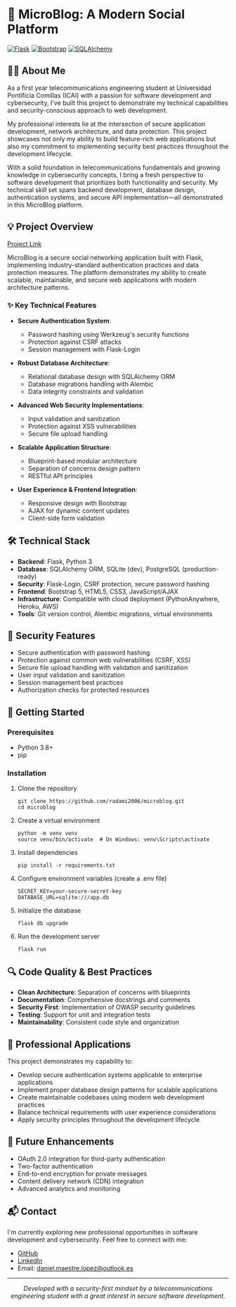 # 🚀 MicroBlog: A Modern Social Platform

[![Flask](https://img.shields.io/badge/Flask-000000?style=for-the-badge&logo=flask&logoColor=white)](https://flask.palletsprojects.com/)
[![Bootstrap](https://img.shields.io/badge/Bootstrap-7952B3?style=for-the-badge&logo=bootstrap&logoColor=white)](https://getbootstrap.com/)
[![SQLAlchemy](https://img.shields.io/badge/SQLAlchemy-4479A1?style=for-the-badge&logo=python&logoColor=white)](https://www.sqlalchemy.org/)

## 🧑‍💻 About Me

As a first year telecommunications engineering student at Universidad Pontificia Comillas (ICAI) with a passion for software development and cybersecurity, I've built this project to demonstrate my technical capabilities and security-conscious approach to web development.

My professional interests lie at the intersection of secure application development, network architecture, and data protection. This project showcases not only my ability to build feature-rich web applications but also my commitment to implementing security best practices throughout the development lifecycle.

With a solid foundation in telecommunications fundamentals and growing knowledge in cybersecurity concepts, I bring a fresh perspective to software development that prioritizes both functionality and security. My technical skill set spans backend development, database design, authentication systems, and secure API implementation—all demonstrated in this MicroBlog platform.

## 💡 Project Overview

[Project Link](https://radami2006.pythonanywhere.com)

MicroBlog is a secure social networking application built with Flask, implementing industry-standard authentication practices and data protection measures. The platform demonstrates my ability to create scalable, maintainable, and secure web applications with modern architecture patterns.

### ✨ Key Technical Features

- **Secure Authentication System**:
  - Password hashing using Werkzeug's security functions
  - Protection against CSRF attacks
  - Session management with Flask-Login
  
- **Robust Database Architecture**:
  - Relational database design with SQLAlchemy ORM
  - Database migrations handling with Alembic
  - Data integrity constraints and validation
  
- **Advanced Web Security Implementations**:
  - Input validation and sanitization
  - Protection against XSS vulnerabilities
  - Secure file upload handling
  
- **Scalable Application Structure**:
  - Blueprint-based modular architecture
  - Separation of concerns design pattern
  - RESTful API principles

- **User Experience & Frontend Integration**:
  - Responsive design with Bootstrap
  - AJAX for dynamic content updates
  - Client-side form validation

## 🛠️ Technical Stack

- **Backend**: Flask, Python 3
- **Database**: SQLAlchemy ORM, SQLite (dev), PostgreSQL (production-ready)
- **Security**: Flask-Login, CSRF protection, secure password hashing
- **Frontend**: Bootstrap 5, HTML5, CSS3, JavaScript/AJAX
- **Infrastructure**: Compatible with cloud deployment (PythonAnywhere, Heroku, AWS)
- **Tools**: Git version control, Alembic migrations, virtual environments

## 🔐 Security Features

- Secure authentication with password hashing
- Protection against common web vulnerabilities (CSRF, XSS)
- Secure file upload handling with validation and sanitization
- User input validation and sanitization
- Session management best practices
- Authorization checks for protected resources

## 🚀 Getting Started

### Prerequisites

- Python 3.8+
- pip

### Installation

1. Clone the repository
   ```
   git clone https://github.com/radami2006/microblog.git
   cd microblog
   ```

2. Create a virtual environment
   ```
   python -m venv venv
   source venv/bin/activate  # On Windows: venv\Scripts\activate
   ```

3. Install dependencies
   ```
   pip install -r requirements.txt
   ```

4. Configure environment variables (create a .env file)
   ```
   SECRET_KEY=your-secure-secret-key
   DATABASE_URL=sqlite:///app.db
   ```

5. Initialize the database
   ```
   flask db upgrade
   ```

6. Run the development server
   ```
   flask run
   ```

## 🔍 Code Quality & Best Practices

- **Clean Architecture**: Separation of concerns with blueprints
- **Documentation**: Comprehensive docstrings and comments
- **Security First**: Implementation of OWASP security guidelines
- **Testing**: Support for unit and integration tests
- **Maintainability**: Consistent code style and organization

## 💼 Professional Applications

This project demonstrates my capability to:
- Develop secure authentication systems applicable to enterprise applications
- Implement proper database design patterns for scalable applications
- Create maintainable codebases using modern web development practices
- Balance technical requirements with user experience considerations
- Apply security principles throughout the development lifecycle

## 🔮 Future Enhancements

- OAuth 2.0 integration for third-party authentication
- Two-factor authentication
- End-to-end encryption for private messages
- Content delivery network (CDN) integration
- Advanced analytics and monitoring

## 📬 Contact

I'm currently exploring new professional opportunities in software development and cybersecurity. Feel free to connect with me:

- [GitHub](https://github.com/radami2006)
- [LinkedIn](https://www.linkedin.com/in/daniel-maestre-l%C3%B3pez-1a5287332/)
- Email: daniel.maestre.lopez@outlook.es

---

<p align="center">
  <i>Developed with a security-first mindset by a telecommunications engineering student with a great interest in secure software development.</i>
</p>
